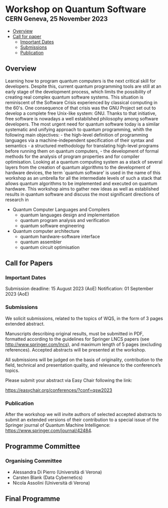 # Workshop on Quantum Software <br/> <sub><sub> CERN Geneva, 25 November 2023 </sub></sub>

* [Overview](#overview)
* [Call for paper](#call-for-papers)
  * [Important Dates](#important-dates)
  * [Submissions](#submissions)
  * [Publication](#publication)

## Overview

Learning how to program quantum computers is the next critical skill for developers. Despite this, current quantum programming tools are still at an early stage of the development process, which limits the possibility of creating real complex quantum software systems. This situation is reminiscent of the Software Crisis experienced by classical computing in the 60's. One consequence of that crisis was the GNU Project set out to develop a complete free Unix-like system: GNU. Thanks to that initiative, free software is nowadays a well estabilshed philosophy among software developers. The most urgent need for quantum software today is a similar systematic and unifying approach to quantum programming, whith the following main objectives: - the high-level definition of programming languages via a machine-independent specification of their syntax and semantics - a structured methodology for translating high-level programs before running them on quantum computers, - the development of formal methods for the analysis of program properties and for compiler optimisation.
Looking at a quantum computing system as a stack of several layers from the creation of quantum algorithms to the development of hardware devices, the term `quantum software' is used in the name of this workshop as an umbrella for all the intermediate levels of such a stack that allows quantum algorithms to be implemented and executed on quantum hardware. This workshop aims to gather new ideas as well as established results in quantum software and discuss the most significant directions of research in

- Quantum Computer Languages and Compilers
  - quantum languages design and implementation
  - quantum program analysis and verification
  - quantum software engineering
- Quantum computer architecture
  - quantum hardware-software interface
  - quantum assembler
  - quantum circuit optimisation

## Call for Papers

### Important Dates

Submission deadline: 15 August 2023 (AoE)
Notification: 01 September 2023 (AoE)

### Submissions

We solicit submissions, related to the topics of WQS, in the form of 3 pages extended abstract.

Manuscripts describing original results, must be submitted in PDF, formatted according to the guidelines for Springer LNCS papers (see http://www.springer.com/lncs), and maximum length of 5 pages (excluding references).
Accepted abstracts will be presented at the workshop.

All submissions will be judged on the basis of originality, contribution to the field, technical and presentation quality, and relevance to the conference’s topics.

Please submit your abstract via Easy Chair following the link:

https://easychair.org/conferences/?conf=qsw2023

### Publication

After the workshop we will invite authors of selected accepted abstracts to submit an extended versions of their contribution to a special issue of the Springer journal of Quantum Machine Intelligence: https://www.springer.com/journal/42484.

## Programme Committee

### Organising Committee

* Alessandra Di Pierro (Università di Verona)
* Carsten Blank (Data Cybernetics)
* Nicola Assolini (Università di Verona)

## Final Programme
